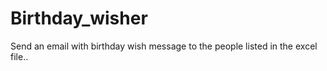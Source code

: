 # Birthday_wisher
Send an email with birthday wish message to the  people listed in the excel file..
